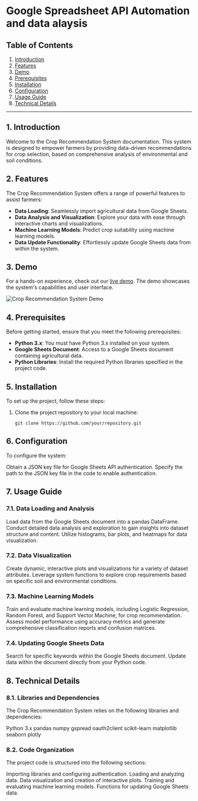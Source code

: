 # Google Spreadsheet API Automation and data alaysis

## Table of Contents

1. [Introduction](#introduction)
2. [Features](#features)
3. [Demo](#demo)
4. [Prerequisites](#prerequisites)
5. [Installation](#installation)
6. [Configuration](#configuration)
7. [Usage Guide](#usage-guide)
8. [Technical Details](#technical-details)


---

## 1. Introduction

Welcome to the Crop Recommendation System documentation. This system is designed to empower farmers by providing data-driven recommendations for crop selection, based on comprehensive analysis of environmental and soil conditions.

## 2. Features

The Crop Recommendation System offers a range of powerful features to assist farmers:

- **Data Loading**: Seamlessly import agricultural data from Google Sheets.
- **Data Analysis and Visualization**: Explore your data with ease through interactive charts and visualizations.
- **Machine Learning Models**: Predict crop suitability using machine learning models.
- **Data Update Functionality**: Effortlessly update Google Sheets data from within the system.

## 3. Demo

For a hands-on experience, check out our [live demo](https://your-demo-link.com). The demo showcases the system's capabilities and user interface.

![Crop Recommendation System Demo](demo.gif)

## 4. Prerequisites

Before getting started, ensure that you meet the following prerequisites:

- **Python 3.x**: You must have Python 3.x installed on your system.
- **Google Sheets Document**: Access to a Google Sheets document containing agricultural data.
- **Python Libraries**: Install the required Python libraries specified in the project code.

## 5. Installation

To set up the project, follow these steps:

1. Clone the project repository to your local machine:

   `git clone https://github.com/your/repository.git`

## 6. Configuration

To configure the system:

Obtain a JSON key file for Google Sheets API authentication.
Specify the path to the JSON key file in the code to enable authentication.

## 7. Usage Guide
### 7.1. Data Loading and Analysis
Load data from the Google Sheets document into a pandas DataFrame.
Conduct detailed data analysis and exploration to gain insights into dataset structure and content.
Utilize histograms, bar plots, and heatmaps for data visualization.
### 7.2. Data Visualization
Create dynamic, interactive plots and visualizations for a variety of dataset attributes.
Leverage system functions to explore crop requirements based on specific soil and environmental conditions.
### 7.3. Machine Learning Models
Train and evaluate machine learning models, including Logistic Regression, Random Forest, and Support Vector Machine, for crop recommendation.
Assess model performance using accuracy metrics and generate comprehensive classification reports and confusion matrices.
### 7.4. Updating Google Sheets Data
Search for specific keywords within the Google Sheets document.
Update data within the document directly from your Python code.

## 8. Technical Details
### 8.1. Libraries and Dependencies
The Crop Recommendation System relies on the following libraries and dependencies:

Python 3.x
pandas
numpy
gspread
oauth2client
scikit-learn
matplotlib
seaborn
plotly
### 8.2. Code Organization
The project code is structured into the following sections:

Importing libraries and configuring authentication.
Loading and analyzing data.
Data visualization and creation of interactive plots.
Training and evaluating machine learning models.
Functions for updating Google Sheets data.
